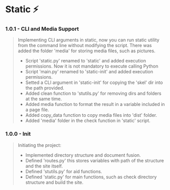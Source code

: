 # Static ⚡
### 1.0.1 - CLI and Media Support
> Implementing CLI arguments in static, now you can run static utility from the command line without modifying the script. There was added the folder 'media' for storing media files, such as pictures.
> - Script 'static.py' renamed to 'static' and added execution permissions. Now it is not mandatory to execute calling Python
> - Script 'main.py' renamed to 'static-init' and added execution permissions.
> - Setted a CLI argument in 'static-init' for copying the 'skel' dir into the path provided.
> - Added clean function to 'stutils.py' for removing dirs and folders at the same time.
> - Added media function to format the result in a variable included in a page file.
> - Added copy_data function to copy media files into 'dist' folder.
> - Added 'media' folder in the check function in 'static' script.

### 1.0.0 - Init
> Initiating the project:
> - Implemented directory structure and document fusion.
> - Defined 'routes.py' this stores variables with path of the structure and the site itself.
> - Defined 'stutils.py' for aid functions.
> - Defined 'static.py' for main functions, such as check directory structure and build the site.